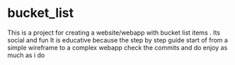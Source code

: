 # bucket_list
This is a project for creating a website/webapp with bucket list items . 
Its social and fun 
It is educative because the step by step guide start of from a simple wireframe to a complex webapp
check the commits and do enjoy as much as i do
